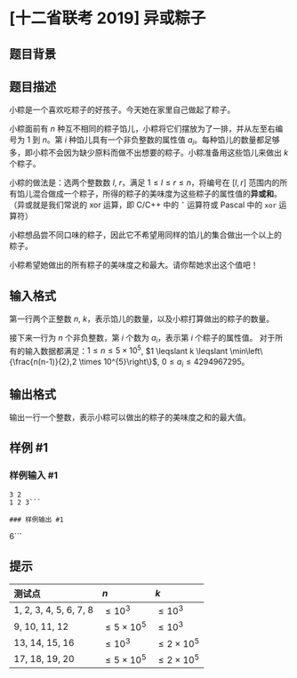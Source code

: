 # [十二省联考 2019] 异或粽子

## 题目背景



## 题目描述

小粽是一个喜欢吃粽子的好孩子。今天她在家里自己做起了粽子。

小粽面前有 $n$ 种互不相同的粽子馅儿，小粽将它们摆放为了一排，并从左至右编号为 $1$ 到 $n$。第 $i$ 种馅儿具有一个非负整数的属性值 $a_i$。每种馅儿的数量都足够多，即小粽不会因为缺少原料而做不出想要的粽子。小粽准备用这些馅儿来做出 $k$ 个粽子。

小粽的做法是：选两个整数数 $l$,  $r$，满足 $1 \leqslant l \leqslant r \leqslant n$，将编号在 $[l, r]$ 范围内的所有馅儿混合做成一个粽子，所得的粽子的美味度为这些粽子的属性值的**异或和**。（异或就是我们常说的 xor 运算，即 C/C++ 中的 `ˆ` 运算符或 Pascal 中的 `xor` 运算符）

小粽想品尝不同口味的粽子，因此它不希望用同样的馅儿的集合做出一个以上的
粽子。

小粽希望她做出的所有粽子的美味度之和最大。请你帮她求出这个值吧！

## 输入格式

第一行两个正整数 $n$, $k$，表示馅儿的数量，以及小粽打算做出的粽子的数量。

接下来一行为 $n$ 个非负整数，第 $i$ 个数为 $a_i$，表示第 $i$ 个粽子的属性值。
对于所有的输入数据都满足：$1 \leqslant n \leqslant 5 \times 10^5$,  $1 \leqslant k \leqslant \min\left\{\frac{n(n-1)}{2},2 \times 10^{5}\right\}$,  $0 \leqslant a_i \leqslant 4 294 967 295$。


## 输出格式

输出一行一个整数，表示小粽可以做出的粽子的美味度之和的最大值。

## 样例 #1

### 样例输入 #1
```
3 2
1 2 3```

### 样例输出 #1

```
6```

## 提示

| 测试点 | $n$ | $k$ |
| :---------- | :---------- | :---------- |
| $1$, $2$, $3$, $4$, $5$, $6$, $7$, $8$ | $\leqslant 10^3$ | $\leqslant 10^3$ |
| $9$, $10$, $11$, $12$ | $\leqslant 5 \times 10^5$ | $\leqslant 10^3$ |
| $13$, $14$, $15$, $16$ | $\leqslant 10^3$ | $\leqslant 2 \times 10^5$ |
| $17$, $18$, $19$, $20$ | $\leqslant 5 \times 10^5$ | $\leqslant 2 \times 10^5$ |

